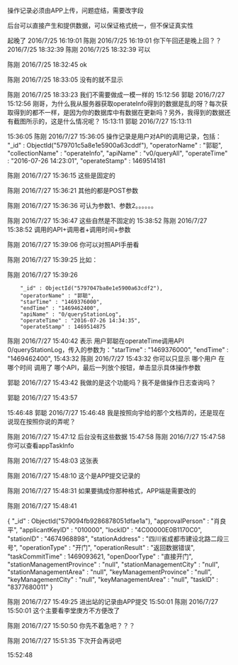 操作记录必须由APP上传，问题症结，需要改字段

后台可以直接产生和提供数据，可以保证格式统一，但不保证真实性

起晚了
2016/7/25 16:19:01
陈刚 2016/7/25 16:19:01
你下午回还是晚上回？？
2016/7/25 18:32:39
陈刚 2016/7/25 18:32:39
可以

陈刚 2016/7/25 18:32:45
ok

陈刚 2016/7/25 18:33:05
没有的就不显示

陈刚 2016/7/25 18:33:23
我们不需要做成一模一样的
15:12:56
郭聪 2016/7/27 15:12:56
刚哥，为什么我从服务器获取operateInfo得到的数据是乱的呀？每次获取得到的都不一样，是因为你的数据库中有数据在更新吗？另外，我得到的数据还有截图所示的，这是什么情况呢？
15:13:11
郭聪 2016/7/27 15:13:11

15:36:05
陈刚 2016/7/27 15:36:05
操作记录是用户对API的调用记录，包括：        "_id" : ObjectId("579701c5a8e1e5900a63cddf"),
        "operatorName" : "郭聪",
        "collectionName" : "operateInfo",
        "apiName" : "v0/queryAll",
        "operateTime" : "2016-07-26 14:23:01",
        "operateStamp" : 1469514181

陈刚 2016/7/27 15:36:15
这些是固定的

陈刚 2016/7/27 15:36:21
其他的都是POST参数

陈刚 2016/7/27 15:36:36
可认为参数1、参数2。。。。。。

陈刚 2016/7/27 15:36:47
这些自然是不固定的
15:38:52
陈刚 2016/7/27 15:38:52
调用的API+调用者+调用时间+参数

陈刚 2016/7/27 15:39:06
你可以对照API手册看

陈刚 2016/7/27 15:39:25
比如：

陈刚 2016/7/27 15:39:26

        "_id" : ObjectId("5797047ba8e1e5900a63cdf2"),
        "operatorName" : "郭聪",
        "starTime" : "1469376000",
        "endTime" : "1469462400",
        "apiName" : "0/queryStationLog",
        "operateTime" : "2016-07-26 14:34:35",
        "operateStamp" : 1469514875

陈刚 2016/7/27 15:40:42
表示 用户郭聪在operateTime调用API 0/queryStationLog，传入的参数为："starTime" : "1469376000",
        "endTime" : "1469462400",
15:43:32
陈刚 2016/7/27 15:43:32
你可以只显示 哪个用户  在   哪个时间   调用了   哪个API，最后一列放个按钮，单击显示具体操作参数

郭聪 2016/7/27 15:43:42
我做的是这个功能吗？我不是做操作日志查询吗？

郭聪 2016/7/27 15:43:57

15:46:48
郭聪 2016/7/27 15:46:48
我是按照向宇给的那个文档弄的，还是现在说现在按照你说的弄呢？

陈刚 2016/7/27 15:47:12
后台没有这些数据
15:47:58
陈刚 2016/7/27 15:47:58
你可以查看appTaskInfo

陈刚 2016/7/27 15:48:03
这张表

陈刚 2016/7/27 15:48:10
这个是APP提交记录的

陈刚 2016/7/27 15:48:31
如果要搞成你那种格式，APP端是需要改的

陈刚 2016/7/27 15:48:41

{
        "_id" : ObjectId("579094fb9286878051dfae1a"),
        "approvalPerson" : "肖良平",
        "applicantKeyID" : "010000",
        "lockID" : "4C00000E0B1170C0",
        "stationID" : "4674968898",
        "stationAddress" : "四川省成都市建设北路二段三号",
        "operationType" : "开门",
        "operationResult" : "返回数据错误",
        "taskCommitTime" : 1469093621,
        "openDoorType" : "直接开门",
        "stationManagementProvince" : "null",
        "stationManagementCity" : "null",
        "stationManagementArea" : "null",
        "keyManagementProvince" : "null",
        "keyManagementCity" : "null",
        "keyManagementArea" : "null",
        "taskID" : "8377680011"
}

陈刚 2016/7/27 15:49:25
进出站的记录由APP提交
15:50:01
陈刚 2016/7/27 15:50:01
这个主要看李堂庚方不方便改了

陈刚 2016/7/27 15:50:50
你先不着急吧？？？

陈刚 2016/7/27 15:51:35
下次开会再说吧

15:52:48